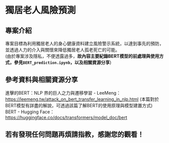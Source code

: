 # 獨居老人風險預測

## 專案介紹
專案目標為利用獨居老人的身心健康資料建立風險警示系統，以達到事先的預防，並透過人力的介入與關懷來降低獨居老人孤老死亡的可能。\
(由於專案涉及隱私，不便透露過多，**故內容主要紀錄BERT模型的前處理與使用方式，參見`BERT_prediction.ipynb`，以及相關資源分享**)


## 參考資料與相關資源分享
進擊的BERT：NLP 界的巨人之力與遷移學習 - LeeMeng：https://leemeng.tw/attack_on_bert_transfer_learning_in_nlp.html (本篇對於BERT模型有詳盡的解說，可透過該篇了解BERT的使用原理與模型建置方式)  
BERT - Hugging Face：https://huggingface.co/docs/transformers/model_doc/bert


## 若有發現任何問題再煩請指教，感謝您的觀看！ 